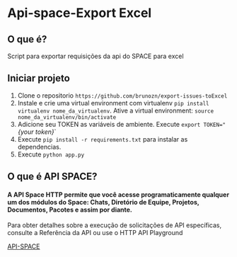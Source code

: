 
Api-space-Export Excel
==============================



O que é?
-------------

Script para exportar requisições da api do SPACE para excel



Iniciar projeto
---------------

1. Clone o repositorio `https://github.com/brunozn/export-issues-toExcel`
2. Instale e crie uma virtual environment com virtualenv `pip install virtualenv nome_da_virtualenv`. Ative a virtual environment: `source nome_da_virtualenv/bin/activate`
3. Adicione seu TOKEN as variáveis de ambiente. Execute `export TOKEN="`*{your token}*`
4. Execute `pip install -r requirements.txt` para instalar as dependencias. 
5. Execute `python app.py`


O que é API SPACE?
-------

#### A API Space HTTP permite que você acesse programaticamente qualquer um dos módulos do Space: Chats, Diretório de Equipe, Projetos, Documentos, Pacotes e assim por diante. 
Para obter detalhes sobre a execução de solicitações de API específicas, consulte a Referência da API ou use o HTTP API Playground

[API-SPACE](https://www.jetbrains.com/help/space/api.html)
